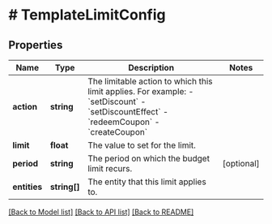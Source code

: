 # # TemplateLimitConfig

## Properties

Name | Type | Description | Notes
------------ | ------------- | ------------- | -------------
**action** | **string** | The limitable action to which this limit applies. For example: - &#x60;setDiscount&#x60; - &#x60;setDiscountEffect&#x60; - &#x60;redeemCoupon&#x60; - &#x60;createCoupon&#x60; | 
**limit** | **float** | The value to set for the limit. | 
**period** | **string** | The period on which the budget limit recurs. | [optional] 
**entities** | **string[]** | The entity that this limit applies to. | 

[[Back to Model list]](../../README.md#documentation-for-models) [[Back to API list]](../../README.md#documentation-for-api-endpoints) [[Back to README]](../../README.md)



